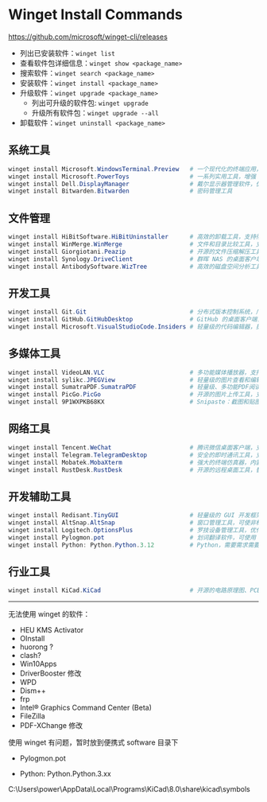 # Winget Install Commands

https://github.com/microsoft/winget-cli/releases

- 列出已安装软件：`winget list`
- 查看软件包详细信息：`winget show <package_name>`
- 搜索软件：`winget search <package_name>`
- 安装软件：`winget install <package_name>`
- 升级软件：`winget upgrade <package_name>`
  - 列出可升级的软件包: `winget upgrade`
  - 升级所有软件包：`winget upgrade --all`
- 卸载软件：`winget uninstall <package_name>`

## 系统工具

```powershell
winget install Microsoft.WindowsTerminal.Preview   # 一个现代化的终端应用，支持多标签、分屏等功能
winget install Microsoft.PowerToys                 # 一系列实用工具，增强 Windows 用户体验
winget install Dell.DisplayManager                 # 戴尔显示器管理软件，优化显示器设置
winget install Bitwarden.Bitwarden                 # 密码管理工具
```

## 文件管理

```powershell
winget install HiBitSoftware.HiBitUninstaller      # 高效的卸载工具，支持彻底清除软件残留
winget install WinMerge.WinMerge                   # 文件和目录比较工具，支持合并差异
winget install Giorgiotani.Peazip                  # 开源的文件压缩解压工具，支持多种格式
winget install Synology.DriveClient                # 群晖 NAS 的桌面客户端，便于文件同步
winget install AntibodySoftware.WizTree            # 高效的磁盘空间分析工具，快速查找大文件和文件夹
```

## 开发工具

```powershell
winget install Git.Git                             # 分布式版本控制系统，广泛用于代码管理
winget install GitHub.GitHubDesktop                # GitHub 的桌面客户端，简化版本控制操作
winget install Microsoft.VisualStudioCode.Insiders # 轻量级的代码编辑器，提供最新的预发布功能
```

## 多媒体工具

```powershell
winget install VideoLAN.VLC                        # 多功能媒体播放器，支持几乎所有音视频格式
winget install sylikc.JPEGView                     # 轻量级的图片查看和编辑工具
winget install SumatraPDF.SumatraPDF               # 轻量级、多功能PDF阅读器
winget install PicGo.PicGo                         # 开源的图片上传工具，支持多种图床
winget install 9P1WXPKB68KX                        # Snipaste：截图和贴图工具，支持高效的截图和标注功能
```

## 网络工具

```powershell
winget install Tencent.WeChat                      # 腾讯微信桌面客户端，支持消息同步和多媒体通讯
winget install Telegram.TelegramDesktop            # 安全的即时通讯工具，支持多平台消息同步
winget install Mobatek.MobaXterm                   # 强大的终端仿真器，内置多种网络工具
winget install RustDesk.RustDesk                   # 开源的远程桌面工具，替代 TeamViewer
```

## 开发辅助工具

```powershell
winget install Redisant.TinyGUI                    # 轻量级的 GUI 开发框架，适用于小型项目
winget install AltSnap.AltSnap                     # 窗口管理工具，可使非标准窗口支持 Aero Snap
winget install Logitech.OptionsPlus                # 罗技设备管理工具，优化鼠标键盘性能
winget install Pylogmon.pot                        # 划词翻译软件，可使用 LLM 翻译
winget install Python: Python.Python.3.12          # Python，需要需求需要下载所需的版本号
```

## 行业工具

```powershell
winget install KiCad.KiCad                         # 开源的电路原理图、PCB 设计工具
```

---

无法使用 winget 的软件：

- HEU KMS Activator
- OInstall
- huorong ?
- clash?
- Win10Apps
- DriverBooster 修改
- WPD
- Dism++
- frp
- Intel® Graphics Command Center (Beta)
- FileZilla
- PDF-XChange 修改

使用 winget 有问题，暂时放到便携式 software 目录下

- Pylogmon.pot

- Python: Python.Python.3.xx


C:\Users\power\AppData\Local\Programs\KiCad\8.0\share\kicad\symbols